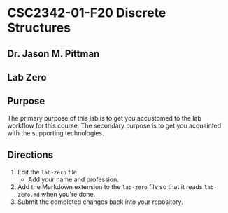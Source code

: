 # CSC2342-01-F20 Discrete Structures
## Dr. Jason M. Pittman

## Lab Zero

## Purpose
The primary purpose of this lab is to get you accustomed to the lab workflow for this course. The secondary purpose is to get you acquainted with the supporting technologies.

## Directions
1. Edit the `lab-zero` file.   
    - Add your name and profession. 
2. Add the Markdown extension to the `lab-zero` file so that it reads `lab-zero.md` when you're done.
3. Submit the completed changes back into your repository.
